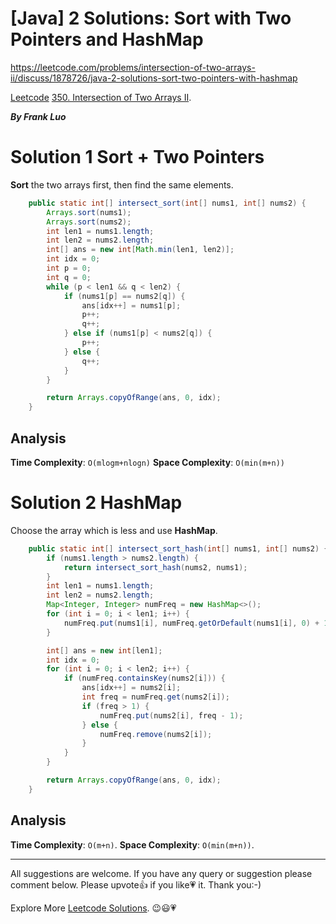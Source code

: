 # [Java] 2 Solutions: Sort with Two Pointers and HashMap

https://leetcode.com/problems/intersection-of-two-arrays-ii/discuss/1878726/java-2-solutions-sort-two-pointers-with-hashmap

[Leetcode](https://leetcode.com/) [350. Intersection of Two Arrays II](https://leetcode.com/problems/intersection-of-two-arrays-ii/).

***By Frank Luo***

# Solution 1 Sort + Two Pointers

**Sort** the two arrays first, then find the same elements.

```java
    public static int[] intersect_sort(int[] nums1, int[] nums2) {
        Arrays.sort(nums1);
        Arrays.sort(nums2);
        int len1 = nums1.length;
        int len2 = nums2.length;
        int[] ans = new int[Math.min(len1, len2)];
        int idx = 0;
        int p = 0;
        int q = 0;
        while (p < len1 && q < len2) {
            if (nums1[p] == nums2[q]) {
                ans[idx++] = nums1[p];
                p++;
                q++;
            } else if (nums1[p] < nums2[q]) {
                p++;
            } else {
                q++;
            }
        }

        return Arrays.copyOfRange(ans, 0, idx);
    }
```

## Analysis

**Time Complexity**: `O(mlogm+nlogn)`
**Space Complexity**: `O(min(m+n))`

# Solution 2 HashMap

Choose the array which is less and use **HashMap**.

```java
    public static int[] intersect_sort_hash(int[] nums1, int[] nums2) {
        if (nums1.length > nums2.length) {
            return intersect_sort_hash(nums2, nums1);
        }
        int len1 = nums1.length;
        int len2 = nums2.length;
        Map<Integer, Integer> numFreq = new HashMap<>();
        for (int i = 0; i < len1; i++) {
            numFreq.put(nums1[i], numFreq.getOrDefault(nums1[i], 0) + 1);
        }

        int[] ans = new int[len1];
        int idx = 0;
        for (int i = 0; i < len2; i++) {
            if (numFreq.containsKey(nums2[i])) {
                ans[idx++] = nums2[i];
                int freq = numFreq.get(nums2[i]);
                if (freq > 1) {
                    numFreq.put(nums2[i], freq - 1);
                } else {
                    numFreq.remove(nums2[i]);
                }
            }
        }

        return Arrays.copyOfRange(ans, 0, idx);
    }
```

## Analysis

**Time Complexity**: `O(m+n)`.
**Space Complexity**: `O(min(m+n))`.

------------

All suggestions are welcome. 
If you have any query or suggestion please comment below.
Please upvote👍 if you like💗 it. Thank you:-)

Explore More [Leetcode Solutions](https://leetcode.com/discuss/general-discussion/1868912/My-Leetcode-Solutions-All-In-One). 😉😃💗
